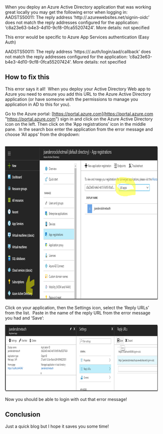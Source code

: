 When you deploy an Azure Active Directory application that was working great locally you may get the following error when logging in:&nbsp; AADSTS50011: The reply address &#8216;http://<yourwebapp>.azurewebsites.net/signin-oidc&#8217; does not match the reply addresses configured for the application: &#8216;c8a23e63-b4e3-4d10-9cf8-0fca55207424&#8217;. More details: not specified

This error would be specific to Azure App Services authentication (Easy Auth)

AADSTS50011: The reply address &#8216;https://<yourwebapp>/.auth/login/aad/callback&#8217; does not match the reply addresses configured for the application: &#8216;c8a23e63-b4e3-4d10-9cf8-0fca55207424&#8217;. More details: not specified&nbsp; 

## How to fix this

This error says it all!&nbsp; When you deploy your Active Directory Web app to Azure you need to ensure you add this URL to the Azure Active Directory application (or have someone with the permissions to manage you application in AD to this for you).

Go to the Azure portal: [https://portal.azure.com](https://portal.azure.com "https://portal.azure.com") sign in and click on the Azure Active Directory icon on the left. Then click on the ‘App registrations’ icon in the middle pane.&nbsp; In the search box enter the application from the error message and choose ‘All apps’ from the dropdown:

&nbsp;[<img loading="lazy" title="appregistration" style="border-left-width: 0px;border-right-width: 0px;border-bottom-width: 0px;padding-top: 0px;padding-left: 0px;padding-right: 0px;border-top-width: 0px" border="0" alt="appregistration" src="/assets/images/2018/01/appregistration_thumb.png" width="952" height="506" />](/assets/images/2018/01/appregistration.png)

Click on your application, then the Settings icon, select the ‘Reply URLs’ from the list.&nbsp; Paste in the name of the reply URL from the error message you had and ‘Save’:

[<img loading="lazy" title="capture20180130145337489" style="border-left-width: 0px;border-right-width: 0px;border-bottom-width: 0px;padding-top: 0px;padding-left: 0px;padding-right: 0px;border-top-width: 0px" border="0" alt="capture20180130145337489" src="/assets/images/2018/01/capture20180130145337489_thumb.png" width="1002" height="220" />](/assets/images/2018/01/capture20180130145337489.png)

Now you should be able to login with out that error message!

## Conclusion

Just a quick blog but I hope it saves you some time!